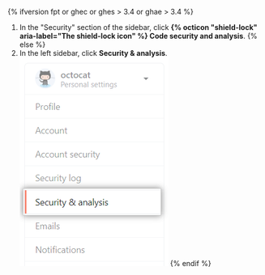 {% ifversion fpt or ghec or ghes > 3.4 or ghae > 3.4 %}
1. In the "Security" section of the sidebar, click **{% octicon "shield-lock" aria-label="The shield-lock icon" %} Code security and analysis**.
{% else %}
1. In the left sidebar, click **Security & analysis**.
    ![Security and analysis settings](/assets/images/help/settings/settings-sidebar-security-analysis.png)
{% endif %}
